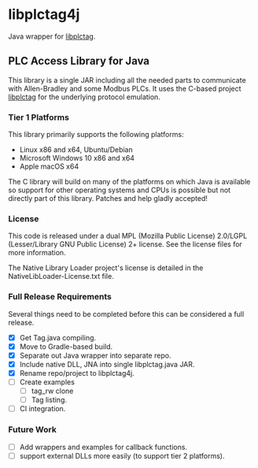 # libplctag4j

Java wrapper for [libplctag](https://github.com/libplctag/libplctag).

## PLC Access Library for Java

This library is a single JAR including all the needed parts to communicate with Allen-Bradley and some Modbus PLCs.   It uses the C-based project [libplctag](https://github.com/libplctag/libplctag) for the underlying protocol emulation.

### Tier 1 Platforms

This library primarily supports the following platforms:

- Linux x86 and x64, Ubuntu/Debian
- Microsoft Windows 10 x86 and x64
- Apple macOS x64

The C library will build on many of the platforms on which Java is available so support for other operating systems and CPUs is possible but not directly part of this library.   Patches and help gladly accepted!

### License

This code is released under a dual MPL (Mozilla Public License) 2.0/LGPL (Lesser/Library GNU Public License) 2+ license.   See the license files for more information.

The Native Library Loader project's license is detailed in the NativeLibLoader-License.txt file.

### Full Release Requirements

Several things need to be completed before this can be considered a full release.

- [x] Get Tag.java compiling.
- [x] Move to Gradle-based build.
- [x] Separate out Java wrapper into separate repo.
- [x] Include native DLL, JNA into single libplctag.java JAR.
- [x] Rename repo/project to libplctag4j.
- [ ] Create examples
   - [ ] tag_rw clone
   - [ ] Tag listing.
- [ ] CI integration.

### Future Work   

- [ ] Add wrappers and examples for callback functions.
- [ ] support external DLLs more easily (to support tier 2 platforms).
